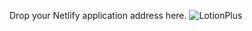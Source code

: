 Drop your Netlify application address here.
![LotionPlus](https://stellular-crostata-56225d.netlify.app/)